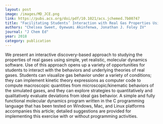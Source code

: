 ```yaml
---
layout: post
image: /images/MD_JCE.png
link: https://pubs.acs.org/doi/pdf/10.1021/acs.jchemed.7b00747
title: "Facilitating Students’ Interaction with Real Gas Properties Using a Discovery-Based Approach and Molecular Dynamics Simulations" 
authors: "Chelsea Sweet, Oyewumi Akinfenwa, Jonathan J. Foley IV"
journal: "J Chem Ed"
year: 2018
category: publication
---
```

We present an interactive discovery-based approach to studying the properties of real gases using simple, yet realistic, molecular dynamics software. Use of this approach opens up a variety of opportunities for students to interact with the behaviors and underlying theories of real gases. Students can visualize gas behavior under a variety of conditions; they can implement kinetic theory expressions as computer code to compute macroscopic quantities from microscopic/kinematic behaviors of the simulated gases, and they can explore strategies to quantitatively and qualitatively evaluate deviations from ideal gas behavior. A simple and fully functional molecular dynamics program written in the C programming language that has been tested on Windows, Mac, and Linux platforms accompanies this article; detailed suggestions are provided for implementing this exercise with or without programming activities.
